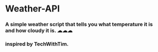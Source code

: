 # Weather-API
### A simple weather script that tells you what temperature it is and how cloudy it is. ☁☁☁
### inspired by TechWithTim.
